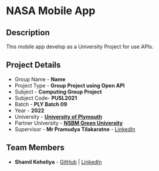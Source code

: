 # NASA Mobile App

## Description
This mobile app develop as a University Project for use APIs.

## Project Details
 - Group Name - **Name**
 - Project Type - **Group Project using Open API**
 - Subject - **Computing Group Project**
 - Subject Code- **PUSL2021**
 - Batch - **PLY Batch 09**
 - Year - **2022**
 - University - [**University of Plymouth**](https://www.plymouth.ac.uk/)
 - Partner University - [**NSBM Green University**](https://www.nsbm.ac.lk/)
 - Supervisor - **Mr Pramudya Tilakaratne** - [LinkedIn](https://www.linkedin.com/in/pramudya-tilakaratne-44023896/)

 ## Team Members
 - **Shamil Keheliya** - [GitHub](https://github.com/shamilkeheliya) | [LinkedIn](https://www.linkedin.com/in/shamilkeheliya/)
